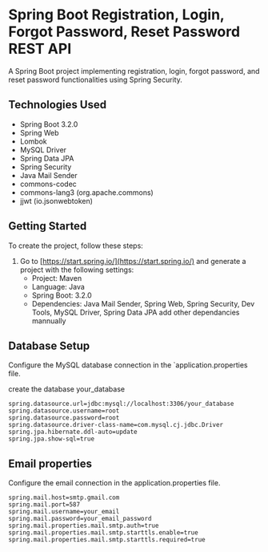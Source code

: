 # Spring Boot Registration, Login, Forgot Password, Reset Password REST API

A Spring Boot project implementing registration, login, forgot password, and reset password functionalities using Spring Security.

## Technologies Used

- Spring Boot 3.2.0
- Spring Web
- Lombok
- MySQL Driver
- Spring Data JPA
- Spring Security
- Java Mail Sender
- commons-codec
- commons-lang3 (org.apache.commons)
- jjwt (io.jsonwebtoken)

## Getting Started

To create the project, follow these steps:

1. Go to [https://start.spring.io/](https://start.spring.io/) and generate a project with the following settings:
   - Project: Maven
   - Language: Java
   - Spring Boot: 3.2.0
   - Dependencies: Java Mail Sender, Spring Web, Spring Security, Dev Tools, MySQL Driver, Spring Data JPA add other dependancies mannually


## Database Setup
Configure the MySQL database connection in the `application.properties file.

create the database your_database
```properties
spring.datasource.url=jdbc:mysql://localhost:3306/your_database
spring.datasource.username=root
spring.datasource.password=root
spring.datasource.driver-class-name=com.mysql.cj.jdbc.Driver
spring.jpa.hibernate.ddl-auto=update
spring.jpa.show-sql=true
```





## Email properties
Configure the email connection in the application.properties file.
```properties
spring.mail.host=smtp.gmail.com
spring.mail.port=587
spring.mail.username=your_email
spring.mail.password=your_email_password
spring.mail.properties.mail.smtp.auth=true
spring.mail.properties.mail.smtp.starttls.enable=true
spring.mail.properties.mail.smtp.starttls.required=true
```
